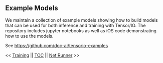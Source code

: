 <a name="example-models"></a>
## Example Models

We maintain a collection of example models showing how to build models that can be used for both inference and training with Tensor/IO. The repository includes jupyter notebooks as well as iOS code demonstrating how to use the models.

See https://github.com/doc-ai/tensorio-examples


<< [Training](Training.md) || [TOC](TOC.md) || [Net Runner](NetRunner.md) >>
